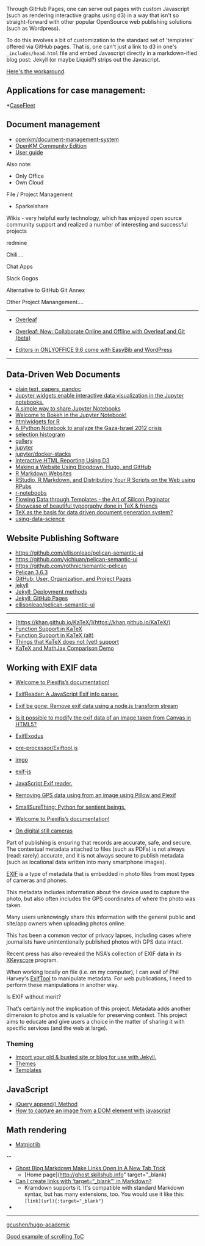 
Through GitHub Pages, one can serve out pages with custom Javascript (such as rendering interactive graphs using d3) in a way that isn't so straight-forward with other popular OpenSource web publishing solutions (such as Wordpress).

To do this involves a bit of customization to the standard set of 'templates' offered via GitHub pages. That is, one can't just a link to d3 in one's `_includes/head.html` file and embed Javascript directly in a markdown-ified blog post: Jekyll (or maybe Liquid?) strips out the Javascript.

[Here's the workaround](http://blog.emmatosch.com/2016/03/09/using-custom-javascript-in-jekyll-blogs.html).



## Applications for case management:

*[CaseFleet](https://www.capterra.com/p/155618/CaseFleet/)


## Document management

* [openkm/document-management-system](https://github.com/openkm/document-management-system)
* [OpenKM Community Edition](https://www.openkm.com/en/open-source-document-management-system.html)
* [User guide](https://docs.openkm.com/kcenter/view/okm-6.3-com/user-guide.html)


Also note:

- Only Office
- Own Cloud

File / Project Management

- Sparkelshare

Wikis - very helpful early technology, which has enjoyed open source community support and realized a number of interesting and successful projects

redmine

Chili....

Chat Apps

Slack
Gogos

Alternative to GitHub
Git Annex

Other Project Manangement....


---

* [Overleaf](https://www.overleaf.com/benefits)
* [Overleaf: New: Collaborate Online and Offline with Overleaf and Git (beta)](https://www.overleaf.com/blog/195-new-collaborate-online-and-offline-with-overleaf-and-git-beta#.WtN1w4jwZPY)


* [Editors in ONLYOFFICE 9.6 come with EasyBib and WordPress](http://www.onlyoffice.com/blog/2018/03/editors-in-onlyoffice-9-6-come-with-easybib-and-wordpress/)

---

## Data-Driven Web Documents

* [plain text, papers, pandoc](https://kieranhealy.org/blog/archives/2014/01/23/plain-text/)
* [Jupyter widgets enable interactive data visualization in the Jupyter notebooks.](http://jupyter.org/widgets.html)
* [A simple way to share Jupyter Notebooks](https://nbviewer.jupyter.org/)
* [Welcome to Bokeh in the Jupyter Notebook!](https://nbviewer.jupyter.org/github/bokeh/bokeh-notebooks/blob/master/index.ipynb)
* [htmlwidgets for R ](http://www.htmlwidgets.org/)
* [A IPython Notebook to analyze the Gaza-Israel 2012 crisis](https://nbviewer.jupyter.org/gist/darribas/4121857)
* [selection histogram](https://demo.bokehplots.com/apps/selection_histogram)
* [gallery](https://bokeh.pydata.org/en/latest/docs/gallery.html)
* [jupyter](https://nbviewer.jupyter.org/)
* [jupyter/docker-stacks](https://github.com/jupyter/docker-stacks)
* [Interactive HTML Reporting Using D3](http://www.mwsug.org/proceedings/2014/DV/MWSUG-2014-DV09.pdf)
* [Making a Website Using Blogdown, Hugo, and GitHub ](https://proquestionasker.github.io/blog/Making_Site/)
* [R Markdown Websites](http://rmarkdown.rstudio.com/lesson-13.html)
* [RStudio, R Markdown, and Distributing Your R Scripts on the Web using RPubs](https://www.safaribooksonline.com/blog/2014/01/29/rstudio-r-markdown-r-scripts-rpubs/)
* [r-noteboobs](https://blog.rstudio.com/2016/10/05/r-notebooks/)
* [Flowing Data through Templates - the Art of Silicon Paginator](https://www.siliconpublishing.com/blog/2016/04/flowing-data-through-templates-the-art-of-silicon-paginator)
* [Showcase of beautiful typography done in TeX & friends](https://tex.stackexchange.com/questions/1319/showcase-of-beautiful-typography-done-in-tex-friends/50140#50140)
* [TeX as the basis for data driven document generation system?](https://tex.stackexchange.com/questions/65404/tex-as-the-basis-for-data-driven-document-generation-system)
* [using-data-science](https://content.pivotal.io/blog/using-data-science-to-make-sense-of-unstructured-texta)

## Website Publishing Software

* https://github.com/ellisonleao/pelican-semantic-ui
* https://github.com/yichiuan/pelican-semantic-ui
* https://github.com/rothnic/semantic-pelican
* [Pelican 3.6.3](http://docs.getpelican.com/en/3.6.3/tips.html)
* [GitHub: User, Organization, and Project Pages](https://help.github.com/articles/user-organization-and-project-pages/)
* [jekyll](https://github.com/jekyll/jekyll/tree/master/docs)
* [Jekyll: Deployment methods](https://jekyllrb.com/docs/deployment-methods/)
* [Jekyll: GitHub Pages](https://jekyllrb.com/docs/github-pages/)
* [ellisonleao/pelican-semantic-ui](https://github.com/ellisonleao/pelican-semantic-ui/tree/f558c70ea5562459da2c59e3be3261db417f3300)

---
* [https://khan.github.io/KaTeX/](https://khan.github.io/KaTeX/)
* [Function Support in KaTeX](https://github.com/Khan/KaTeX/wiki/Function-Support-in-KaTeX)
* [Function Support in KaTeX (alt)](https://khan.github.io/KaTeX/function-support.html)
* [Things that KaTeX does not (yet) support](https://github.com/Khan/KaTeX/wiki/Things-that-KaTeX-does-not-%28yet%29-support)
* [KaTeX and MathJax Comparison Demo](https://www.intmath.com/cg5/katex-mathjax-comparison.php)


## Working with EXIF data

* [Welcome to Piexifjs’s documentation!](http://piexifjs.readthedocs.io/en/latest/)
* [ExifReader: A JavaScript Exif info parser.](https://github.com/mattiasw/ExifReader)
* [Exif be gone: Remove exif data using a node.js transform stream](https://github.com/joshbuddy/exif-be-gone)
* [Is it possible to modify the exif data of an image taken from Canvas in HTML5?](https://stackoverflow.com/questions/33361443/is-it-possible-to-modify-the-exif-data-of-an-image-taken-from-canvas-in-html5/33362323)
* [ExifExodus](https://oxism.com/ExifExodus/)
* [pre-processor/Exiftool.js](http://docs.mokr.org/stream-multipart-upload/pre-processor_Exiftool.js.html)
* [imgo](https://github.com/imgo/imgo/wiki)
* [exif-js](https://github.com/exif-js/exif-js/blob/master/example/index.html)
* [JavaScript Exif reader.](http://fengyuanchen.github.io/exif/)
* [Removing GPS data using from an image using Pillow and Piexif](https://stackoverflow.com/questions/38483074/removing-gps-data-using-from-an-image-using-pillow-and-piexif?rq=1)
* [SmallSureThing: Python for sentient beings.](https://www.smallsurething.com/how-to-remove-exif-data-from-jpeg-images-in-python/)

* [Welcome to Piexifjs’s documentation!](http://piexifjs.readthedocs.io/en/latest/)
* [On digital still cameras](http://www.cipa.jp/std/documents/e/DC-008-2012_E.pdf)


Part of publishing is ensuring that records are accurate, safe, and secure.  The contextual metadata attached to files (such as PDFs) is not always (read: rarely) accurate, and it is not always secure to publish metadata (such as locational data written into many smartphone images).

[EXIF](http://en.wikipedia.org/wiki/Exchangeable_image_file_format) is a type of metadata that is embedded in photo files from most types of cameras and phones.

This metadata includes information about the device used to capture the photo, but also often includes the GPS coordinates of where the photo was taken.

Many users unknowingly share this information with the general public and site/app owners when uploading photos online.

This has been a common vector of privacy lapses, including cases where journalists have unintentionally published photos with GPS data intact.

Recent press has also revealed the NSA’s collection of EXIF data in its [XKeyscore](http://en.wikipedia.org/wiki/XKeyscore) program.


When working locally on file (i.e. on my computer), I can avail of Phil Harvey's [ExifTool](https://www.sno.phy.queensu.ca/~phil/exiftool/) to manipulate metadata.  For web publications, I need to perform these manipulations in another way.

Is EXIF without merit?

That’s certainly not the implication of this project. Metadata adds another dimension to photos and is valuable for preserving context. This project aims to educate and give users a choice in the matter of sharing it with specific services (and the web at large).

### Theming

* [Import your old & busted site or blog for use with Jekyll.](http://import.jekyllrb.com/)
* [Themes](https://jekyllrb.com/docs/themes/)
* [Templates](https://jekyllrb.com/docs/templates/)


## JavaScript

* [jQuery append() Method](https://www.w3schools.com/jquery/html_append.asp)
* [How to capture an image from a DOM element with javascript](https://ourcodeworld.com/articles/read/38/how-to-capture-an-image-from-a-dom-element-with-javascript)

## Math rendering

* [Matplotlib](https://matplotlib.org/gallery/index.html)


--

* [Ghost Blog Markdown Make Links Open In A New Tab Trick](http://ghost.skillshub.info/ghost-blog-markdown-make-links-open-in-a-new-tab-trick/)
    - [Home page](http://ghost.skillshub.info" target="_blank) 
* [Can I create links with 'target=“_blank”' in Markdown?](https://stackoverflow.com/questions/4425198/can-i-create-links-with-target-blank-in-markdown)
    - Kramdown supports it. It's compatible with standard Markdown syntax, but has many extensions, too. You would use it like this: `[link](url){:target="_blank"}`
* []()


---

[gcushen/hugo-academic](https://github.com/gcushen/hugo-academic/blob/99e0edf9bb63dbdea003a255cb7a3a2ff4f80e1b/layouts/partials/footer.html)


[Good example of scrolling ToC](https://advanced-js.github.io/syllabus/)
